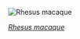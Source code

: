 
![Rhesus macaque](https://upload.wikimedia.org/wikipedia/commons/thumb/d/d6/Rhesus_macaque_%28Macaca_mulatta_mulatta%29%2C_male%2C_Gokarna.jpg/750px-Rhesus_macaque_%28Macaca_mulatta_mulatta%29%2C_male%2C_Gokarna.jpg)

*[Rhesus macaque](https://wikipedia.org/wiki/File:Rhesus_macaque_(Macaca_mulatta_mulatta),_male,_Gokarna.jpg)*
